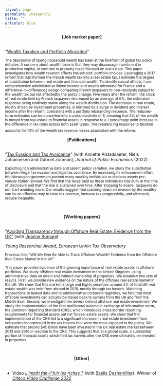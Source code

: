 ```yaml
---
layout: page
permalink: /Research/
title: ""
urlcolor: blue
---
```


<div align="center">
 <b>[Job market paper]</b>
</div>
&nbsp;  

"[Wealth Taxation and Portfolio Allocation](https://segal-leguernherry.github.io/Research/)"

 <sub align=”justify”> The desirability of taxing household wealth has been at the forefront of global tax policy debates. A concern about wealth taxes is that they may discourage investment in productive capital, in contrast to property taxes focused on real estate.  This paper investigates how wealth taxation affects households' portfolio choices. Leveraging a 2017 reform that transformed the French wealth tax into a real estate tax, I estimate the degree of substitution between real estate and financial wealth. To identify causal effects, I use comprehensive administrative linked income and wealth microdata for France and a difference-in-differences design comparing French taxpayers to non-residents subject to the wealth tax but not affectedby the policy change. Five years after the reform, the stock of real estate held by French taxpayers decreased by an average of 6%, the estimated response being relatively stable along the wealth distribution. The decrease in real estate, mostly driven by investment properties, is mirrored by a surge in dividend and interest income after the reform, consistent with a portfolio rebalancing response. The reduced-form estimates can be converted into a cross-elasticity of 5, meaning that 5\% of the wealth is moved from real estate to financial assets in response to a 1 percentage point increase in the difference in tax rates across both asset types. The rebalancing response to taxation accounts for 10% of the wealth tax revenue losses associated with the reform.  </sub>
&nbsp; 


<div align="center">
 <b>[Publications]</b>
</div>
&nbsp;  

 
"[Tax Evasion and Tax Avoidance](https://www.dropbox.com/s/4n7bnmqfckj1onj/AJLZ_JPubE.pdf?dl=0)" (with Annette Alstadsaeter, Niels Johannesen and Gabriel Zucman), *Journal of Public Economics* (2022)
  
<sub> Exploiting rich administrative data and salient policy variation, we study the substitution between illegal tax evasion and legal tax avoidance. By increasing its enforcement effort, the Norwegian government pushed many wealthy individuals to disclose assets pre-
viously hidden abroad. We find that the taxes paid by these individuals rise 30% at the time of disclosure and that the rise is sustained over time. After stopping to evade, taxpayers do not start avoiding more. Our results suggest that cracking down on evasion by the wealthy can be an effective way to raise tax revenue, increase tax progressivity, and ultimately reduce inequality. </sub>

&nbsp;   

 <div align="center">
 <b>[Working papers]</b>
</div>
&nbsp;  

"[Avoiding Transparency through Offshore Real Estate: Evidence from the UK"](https://www.dropbox.com/s/axvw1fgudoeyvwg/BLGH_June2022_SciencesPoWP.pdf?dl=0) (with [Jeanne Bomare](https://sites.google.com/view/jeanne-bomare/about?authuser=0)) 

[*Young Researcher Award*](https://www.youtube.com/watch?v=-rSRteTuUw0), *European Union Tax Observatory*

<p><small>Previous title: "Will We Ever Be Able to Track Offshore Wealth? Evidence from the Offshore Real Estate Market in the UK"</small></p>


<sub> This paper provides evidence of the growing importance of real estate assets in offshore portfolios. We study offshore real estate investment in the United Kingdom, using administrative data on direct and indirect ownership of properties. We establish two sets of results. First, we provide new evidence on the nature of the offshore real estate market in the UK. We show that this market is large and highly secretive: around 5% of total UK real estate wealth was held from abroad in 2018, mostly through tax havens. Matching transactions to leaked data and to administrative corporate registries, we find that most offshore investments can actually be traced back to owners from the UK and from the Middle East. Second, we investigate the drivers behind offshore real estate investment. We study the implementation of the first multilateral automatic exchange of information norm, the Common Reporting Standard (CRS), which introduces cross-border reporting requirements for financial assets but not for real estate assets. We show that the implementation of the CRS led to a significant increase in real estate investment from companies incorporated in the tax havens that were the most exposed to the policy. We estimate that around $45 billion have been invested in the UK real estate market between 2013 and 2016 in reaction to the CRS. This suggests that at a global scale, a substantial portion of financial assets which fled tax havens after the CRS were ultimately re-invested in properties.   </sub>


&nbsp;  

<div align="center">
 <b>[Other]</b>
</div>
&nbsp;  

- Video [*L'impôt fait-il fuir les riches ?*](https://www.youtube.com/watch?v=moTzW9ztEGE) (with [Basile Deshardiller](https://www.instagram.com/balise_d/)). 
Winner of [*Citéco Vidéo Challenge 2022*](https://www.citeco.fr/laureats-cvc-2022)


